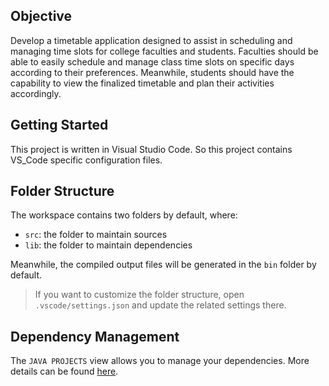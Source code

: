 ## Objective

Develop a timetable application designed to assist in scheduling and managing time slots for college faculties and students. Faculties should be able to easily schedule and manage class time slots on specific days according to their preferences. Meanwhile, students should have the capability to view the finalized timetable and plan their activities accordingly.

## Getting Started

This project is written in Visual Studio Code. So this project contains VS_Code specific configuration files. 

## Folder Structure

The workspace contains two folders by default, where:

- `src`: the folder to maintain sources
- `lib`: the folder to maintain dependencies

Meanwhile, the compiled output files will be generated in the `bin` folder by default.

> If you want to customize the folder structure, open `.vscode/settings.json` and update the related settings there.

## Dependency Management

The `JAVA PROJECTS` view allows you to manage your dependencies. More details can be found [here](https://github.com/microsoft/vscode-java-dependency#manage-dependencies).

